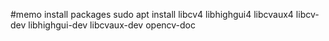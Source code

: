 #memo
install packages
sudo apt install libcv4 libhighgui4 libcvaux4 libcv-dev libhighgui-dev libcvaux-dev opencv-doc
